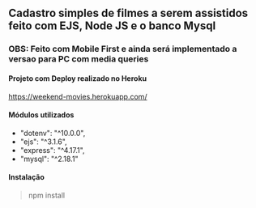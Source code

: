 ## Cadastro simples de filmes a serem assistidos feito com EJS, Node JS e o banco Mysql

### OBS: Feito com Mobile First e ainda será implementado a versao para PC com media queries

#### Projeto com Deploy realizado no Heroku
https://weekend-movies.herokuapp.com/

#### Módulos utilizados

-   "dotenv": "^10.0.0",
-   "ejs": "^3.1.6",
-   "express": "^4.17.1",
-   "mysql": "^2.18.1"

#### Instalação

> npm install



